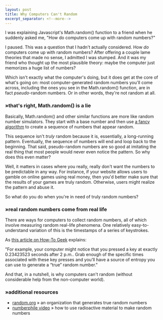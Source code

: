 ```yaml
---
layout: post
title: Why Computers Can't Random
excerpt_separator: <!--more-->
---
```


I was explaining Javascript's Math.random() function to a friend when he suddenly asked me, "How do computers come up with random numbers?"

I paused. This was a question that I hadn't actually considered. How *do* computers come up with random numbers? After offering a couple lame theories that made no sense, I admitted I was stumped. And it was my friend who thought up the most plausible theory: maybe the computer just memorizes a huge list of numbers?

Which isn't exactly what the computer's doing, but it does get at the core of what's going on: most computer-generated random numbers you'll come across, including the ones you see in the Math.random() function, are in fact *pseudo*-random numbers. Or in other words, they're not random at all.

<!--more-->

### »that's right, Math.random() is a lie

Basically, Math.random() and other similar functions are more like random number simulators. They start with a base number and then use [a fancy algorithm](https://en.wikipedia.org/wiki/Linear_congruential_generator) to create a sequence of numbers that appear random.

This sequence isn't *truly* random because it is, essentially, a long-running pattern. Eventually, the sequence of numbers will end and loop back to the beginning. That said, pseudo-random numbers are so good at imitating the real thing that most people would never even notice the pattern. So why does this even matter?

Well, it matters in cases where you really, really don't want the numbers to be predictable in any way. For instance, if your website allows users to gamble on online games using real money, then you'd better make sure that the results of your games are truly random. Otherwise, users might realize the pattern and abuse it.

So what do you do when you're in need of truly random numbers?

### »real random numbers come from real life

There are ways for computers to collect random numbers, all of which involve measuring random real-life phenomena. One relatively easy-to-understand variation of this is the timestamps of a series of keystrokes.
 
As [this article on How-To Geek](https://www.howtogeek.com/183051/htg-explains-how-computers-generate-random-numbers/) explains:

"For example, your computer might notice that you pressed a key at exactly 0.23423523 seconds after 2 p.m.. Grab enough of the specific times associated with these key presses and you’ll have a source of entropy you can use to generate a “true” random number."

And that, in a nutshell, is why computers can't random (without considerable help from the non-computer world).

### »additional resources

* [random.org](https://www.random.org/randomness/) » an organization that generates true random numbers
* [numberphile video](https://www.youtube.com/watch?v=SxP30euw3-0) » how to use radioactive material to make random numbers
